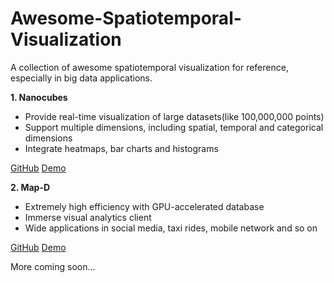 # Awesome-Spatiotemporal-Visualization
A collection of awesome spatiotemporal visualization for reference, especially in big data applications.

**1. Nanocubes**
* Provide real-time visualization of large datasets(like 100,000,000 points)
* Support multiple dimensions, including spatial, temporal and categorical dimensions
* Integrate heatmaps, bar charts and histograms


[GitHub](https://github.com/laurolins/nanocube) [Demo](http://www.nanocubes.net/)


**2. Map-D**
* Extremely high efficiency with GPU-accelerated database
* Immerse visual analytics client
* Wide applications in social media, taxi rides, mobile network and so on


[GitHub](https://github.com/mapd) [Demo](https://www.mapd.com/demos/)


More coming soon...

